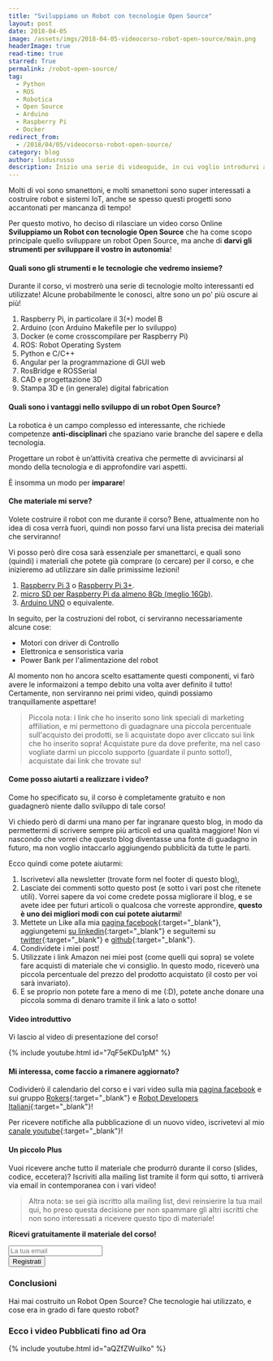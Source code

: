 ```yaml
---
title: "Sviluppiamo un Robot con tecnologie Open Source"
layout: post
date: 2018-04-05
image: /assets/imgs/2018-04-05-videocorso-robot-open-source/main.png
headerImage: true
read-time: true
starred: True
permalink: /robot-open-source/
tag:
  - Python
  - ROS
  - Robotica
  - Open Source
  - Arduino
  - Raspberry Pi
  - Docker
redirect_from:
  - /2018/04/05/videocorso-robot-open-source/
category: blog
author: ludusrusso
description: Inizio una serie di videoguide, in cui voglio introdurvi al mondo della robotica di servizio in modo pratico, facendo vedere come è possibilile, sfruttando tecnologie completamente Open Source, quali Arduino, Raspberry Pi, ROS e Docker, costruire un piccolo robot di Servizio.
---
```


Molti di voi sono smanettoni, e molti smanettoni sono super interessati a costruire robot e sistemi IoT, 
anche se spesso questi progetti sono accantonati per mancanza di tempo!

Per questo motivo, ho deciso di rilasciare un video corso Online **Sviluppiamo un Robot con tecnologie Open Source** che ha come scopo principale quello sviluppare un robot Open Source, ma anche di 
**darvi gli strumenti per sviluppare il vostro in autonomia**!

#### Quali sono gli strumenti e le tecnologie che vedremo insieme?

Durante il corso, vi mostrerò una serie di tecnologie molto interessanti ed utilizzate!
Alcune probabilmente le conosci, altre sono un po' più oscure ai più!

 1. Raspberry Pi, in particolare il 3(+) model B
 2. Arduino (con Arduino Makefile per lo sviluppo)
 3. Docker (e come crosscompilare per Raspberry Pi)
 4. ROS: Robot Operating System
 5. Python e C/C++
 6. Angular per la programmazione di GUI web
 7. RosBridge e ROSSerial
 8. CAD e progettazione 3D
 9. Stampa 3D e (in generale) digital fabrication

#### Quali sono i vantaggi nello sviluppo di un robot Open Source? 

La robotica è un campo complesso ed interessante, che richiede competenze **anti-disciplinari** che spaziano varie branche del sapere e della tecnologia.

Progettare un robot è un’attività creativa che permette di avvicinarsi al mondo della tecnologia e di approfondire vari aspetti.

È insomma un modo per **imparare**!

#### Che materiale mi serve?

Volete costruire il robot con me durante il corso? Bene, attualmente non ho idea di cosa
verrà fuori, quindi non posso farvi una lista precisa dei materiali che serviranno!

Vi posso però dire cosa sarà essenziale per smanettarci, e quali sono (quindi) i materiali 
che potete già comprare (o cercare) per il corso, e che inizieremo ad utilizzare sin dalle
primissime lezioni!

1. [Raspberry Pi 3](https://amzn.to/2uOZbCS) o [Raspberry Pi 3+](https://amzn.to/2GydQrE).
2. [micro SD per Raspberry Pi da almeno 8Gb (meglio 16Gb)](https://amzn.to/2GR3mCW).
3. [Arduino UNO](https://amzn.to/2q5AxYV) o equivalente.

In seguito, per la costruzioni del robot, ci serviranno necessariamente alcune cose:

 - Motori con driver di Controllo
 - Elettronica e sensoristica varia
 - Power Bank per l'alimentazione del robot

Al momento non ho ancora scelto esattamente questi componenti, vi farò avere le informaizoni
a tempo debito una volta aver definito il tutto! Certamente, non serviranno nei primi video, quindi
possiamo tranquillamente aspettare!

> Piccola nota: i link che ho inserito sono link speciali di marketing affiliation, e mi permettono di guadagnare una piccola percentuale sull'acquisto dei prodotti, se li acquistate dopo aver cliccato sui link che ho inserito sopra! Acquistate pure da dove preferite, ma nel caso vogliate darmi un piccolo supporto (guardate il punto sotto!), acquistate dai link che trovate su!

#### Come posso aiutarti a realizzare i video?

Come ho specificato su, il corso è completamente gratuito e non guadagnerò niente dallo sviluppo di tale corso! 

Vi chiedo però di darmi una mano per far ingranare questo blog, in modo da permettermi di scrivere sempre più articoli ed una qualità maggiore! Non vi nascondo che vorrei che questo
blog diventasse una fonte di guadagno in futuro, ma non voglio intaccarlo aggiungendo pubblicità da tutte le parti.

Ecco quindi come potete aiutarmi:

1. Iscrivetevi alla newsletter (trovate form nel footer di questo blog),
2. Lasciate dei commenti sotto questo post (e sotto i vari post che ritenete utili). Vorrei sapere da voi come credete possa migliorare il blog, e se avete idee per futuri articoli o qualcosa che vorreste approndire, **questo è uno dei migliori modi con cui potete aiutarmi**!
3. Mettete un Like alla mia [pagina facebook](https://www.facebook.com/ludusrusso.cc){:target="_blank"}, aggiungetemi [su linkedin](https://www.linkedin.com/in/ludusrusso/){:target="_blank"} e seguitemi su [twitter](https://twitter.com/ludusrusso){:target="_blank"} e [github](https://github.com/ludusrusso){:target="_blank"}.
4. Condividete i miei post!
5. Utilizzate i link Amazon nei miei post (come quelli qui sopra) se volete fare acquisti di materiale che vi consiglio. In questo modo, riceverò una piccola percentuale del prezzo del prodotto acquistato (il costo per voi sarà invariato).
5. E se proprio non potete fare a meno di me (:D), potete anche donare una piccola somma di denaro tramite il link a lato o sotto!

#### Video introduttivo

Vi lascio al video di presentazione del corso!

{% include youtube.html id="7qF5eKDu1pM" %}


#### Mi interessa, come faccio a rimanere aggiornato?

Codividerò il calendario del corso e i vari video sulla mia [pagina facebook](https://www.facebook.com/ludusrusso.cc) e sui
gruppo [Rokers](https://www.facebook.com/groups/robotrokers){:target="_blank"} e [Robot Developers Italiani](https://www.facebook.com/groups/493163691070528/){:target="_blank"}!

Per ricevere notifiche alla pubblicazione di un nuovo video, iscrivetevi al mio [canale youtube](https://www.youtube.com/ludusrusso){:target="_blank"}!

#### Un piccolo Plus

Vuoi ricevere anche tutto il materiale che produrrò durante il corso (slides, codice, eccetera)?
Iscriviti alla mailing list tramite il form qui sotto, ti arriverà via email in contemporanea con i vari video! 

> Altra nota: se sei già iscritto alla mailing list, devi reinsierire la tua mail qui, ho preso questa decisione per non spammare gli altri iscritti che non sono interessati a ricevere questo tipo di materiale! 

<div id="mc_embed_signup_main">
  <form action="https://ludusrusso.us17.list-manage.com/subscribe/post?u=b834c0b2ad6188cfdad0234c3&amp;id=1c7f43d627" method="post" id="mc-embedded-subscribe-form" name="mc-embedded-subscribe-form" class="validate" target="_blank" novalidate>
      <div id="form-group">
        <p>	<strong>    Ricevi gratuitamente il materiale del corso! </strong> 
        </p>
        <div class="input-group mb-3">
          <input type="email" value="" name="EMAIL" class="form-control" id="mce-EMAIL" placeholder="La tua email" required>
          <div class="input-group-append">
            <button type="submit" name="subscribe" id="mc-embedded-subscribe" class="btn">Registrati</button>
          </div>
        </div>
          <!-- real people should not fill this in and expect good things - do not remove this or risk form bot signups-->
      </div>
  </form>
</div>


### Conclusioni

Hai mai costruito un Robot Open Source? Che tecnologie hai utilizzato, e cose era 
in grado di fare questo robot?

### Ecco i video Pubblicati fino ad Ora

{% include youtube.html id="aQZfZWuiIko" %}

